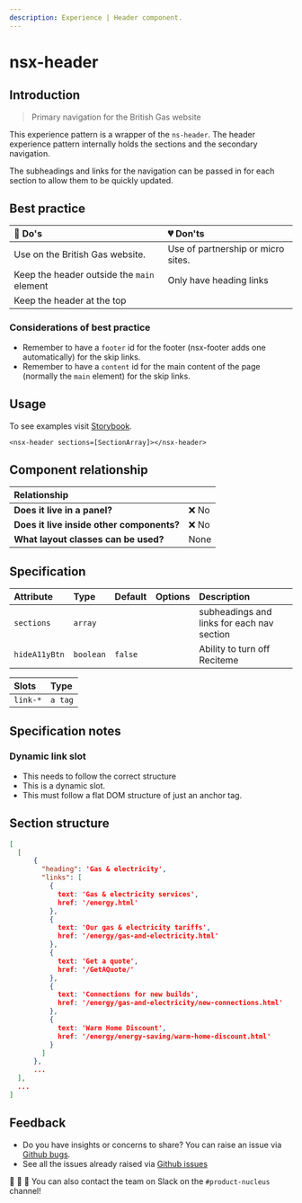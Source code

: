 ```yaml
---
description: Experience | Header component.
---
```


# nsx-header

## Introduction

> Primary navigation for the British Gas website

This experience pattern is a wrapper of the `ns-header`. The header experience pattern internally holds the sections and the secondary navigation.

The subheadings and links for the navigation can be passed in for each section to allow them to be quickly updated.

## Best practice

| 💚 Do's | 💔 Don'ts |
| :--- | :--- |
| Use on the British Gas website. | Use of partnership or micro sites. |
| Keep the header outside the `main` element | Only have heading links |
| Keep the header at the top | |

### Considerations of best practice

* Remember to have a `footer` id for the footer (nsx-footer adds one automatically) for the skip links.
* Remember to have a `content` id for the main content of the page (normally the `main` element) for the skip links.

## Usage

To see examples visit [Storybook](https://www.britishgas.co.uk/nucleus-experiences/demo/index.html?path=/story/nsx-header--standard).

```markup
<nsx-header sections=[SectionArray]></nsx-header>
```

## Component relationship

| **Relationship**|  |
| :---  | :--- |
| **Does it live in a panel?** | ❌ No |
| **Does it live inside other components?** | ❌ No |
| **What layout classes can be used?** | None |

## Specification

| Attribute | Type | Default | Options | Description |
| :--- | :--- | :--- | :--- | :--- |
| `sections`    | `array` | |  | subheadings and links for each nav section |
| `hideA11yBtn`    | `boolean` | `false` |  | Ability to turn off Reciteme |

| Slots | Type |
| :--- | :--- |
| `link-*` | `a tag` |

## Specification notes

### Dynamic link slot

* This needs to follow the correct structure
* This is a dynamic slot.
* This must follow a flat DOM structure of just an anchor tag.

## Section structure

```json
[
  [
      {
        "heading": 'Gas & electricity',
        "links": [
          {
            text: 'Gas & electricity services',
            href: '/energy.html'
          },
          {
            text: 'Our gas & electricity tariffs',
            href: '/energy/gas-and-electricity.html'
          },
          {
            text: 'Get a quote',
            href: '/GetAQuote/'
          },
          {
            text: 'Connections for new builds',
            href: '/energy/gas-and-electricity/new-connections.html'
          },
          {
            text: 'Warm Home Discount',
            href: '/energy/energy-saving/warm-home-discount.html'
          }
        ]
      },
      ...
  ],
  ...
]
```

## Feedback

* Do you have insights or concerns to share? You can raise an issue via [Github bugs](https://github.com/ConnectedHomes/nucleus/issues/new?assignees=&labels=Bug&template=a--bug-report.md&title=[bug]%20[nsx-header]).
* See all the issues already raised via [Github issues](https://github.com/connectedHomes/nucleus/issues?utf8=%E2%9C%93&q=is%3Aopen+is%3Aissue+label%3ABug+[nsx-header])

💩 🎉 🦄 You can also contact the team on Slack on the `#product-nucleus` channel!
